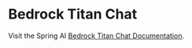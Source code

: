 # Bedrock Titan Chat

Visit the Spring AI [Bedrock Titan Chat Documentation](https://docs.spring.io/spring-ai/reference/api/clients/bedrock/bedrock-titan.html).